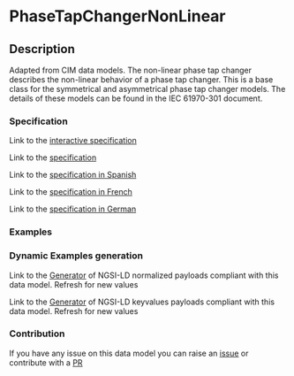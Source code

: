 # PhaseTapChangerNonLinear

## Description 

Adapted from CIM data models. The non-linear phase tap changer describes the non-linear behavior of a phase tap changer. This is a base class for the symmetrical and asymmetrical phase tap changer models. The details of these models can be found in the IEC 61970-301 document.
### Specification

Link to the [interactive specification](https://swagger.lab.fiware.org/?url=https://smart-data-models.github.io/dataModel.EnergyCIM/PhaseTapChangerNonLinear/swagger.yaml)

Link to the [specification](https://smart-data-models.github.io/dataModel.EnergyCIM/PhaseTapChangerNonLinear/doc/spec.md)

Link to the [specification in Spanish](https://smart-data-models.github.io/dataModel.EnergyCIM/PhaseTapChangerNonLinear/doc/spec_ES.md)

Link to the [specification in French](https://smart-data-models.github.io/dataModel.EnergyCIM/PhaseTapChangerNonLinear/doc/spec_FR.md)

Link to the [specification in German](https://smart-data-models.github.io/dataModel.EnergyCIM/PhaseTapChangerNonLinear/doc/spec_DE.md)
### Examples
### Dynamic Examples generation

Link to the [Generator](https://smartdatamodels.org/extra/ngsi-ld_generator_v0.92.php?schemaUrl=https://raw.githubusercontent.com/smart-data-models/dataModel.EnergyCIM/master/PhaseTapChangerNonLinear/schema.json&email=info@smartdatamodels.org) of NGSI-LD normalized payloads compliant with this data model. Refresh for new values

Link to the [Generator](https://smartdatamodels.org/extra/ngsi-ld_generator_keyvalues_v0.92.php?schemaUrl=https://raw.githubusercontent.com/smart-data-models/dataModel.EnergyCIM/master/PhaseTapChangerNonLinear/schema.json&email=info@smartdatamodels.org) of NGSI-LD keyvalues payloads compliant with this data model. Refresh for new values
### Contribution

 If you have any issue on this data model you can raise an [issue](https://github.com/smart-data-models/dataModel.EnergyCIM/issues)  or contribute with a [PR](https://github.com/smart-data-models/dataModel.EnergyCIM/pulls)